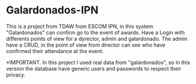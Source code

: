 # Galardonados-IPN

This is a project from TDAW from ESCOM IPN, in this system "Galardonados" can confirm go to the event of awards. Have a Login with differents points of view for a dyrector, admin and galardonado.
The admin have a CRUD, in the point of view from director can see who have confirmed their attendance at the event.

*IMPORTANT. In this project I used real data from "galardonados", so in this version the database have generic users and passwords to respect their privacy.
